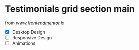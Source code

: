 # Testimonials grid section main

from *www.frontendmentor.io*

- [x] Desktop Design
- [ ] Responsive Design
- [ ] Animations
